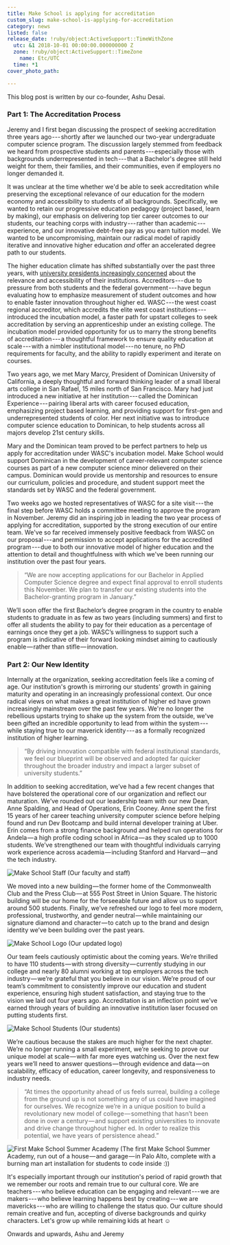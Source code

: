 ```yaml
---
title: Make School is applying for accreditation
custom_slug: make-school-is-applying-for-accreditation
category: news
listed: false
release_date: !ruby/object:ActiveSupport::TimeWithZone
  utc: &1 2018-10-01 00:00:00.000000000 Z
  zone: !ruby/object:ActiveSupport::TimeZone
    name: Etc/UTC
  time: *1
cover_photo_path: 

---
```

This blog post is written by our co-founder, Ashu Desai.

### Part 1: The Accreditation Process

Jeremy and I first began discussing the prospect of seeking accreditation three years ago --- shortly after we launched our two-year undergraduate computer science program. The discussion largely stemmed from feedback we heard from prospective students and parents --- especially those with backgrounds underrepresented in tech --- that a Bachelor's degree still held weight for them, their families, and their communities, even if employers no longer demanded it.

It was unclear at the time whether we'd be able to seek accreditation while preserving the exceptional relevance of our education for the modern economy and accessibility to students of all backgrounds. Specifically, we wanted to retain our progressive education pedagogy (project based, learn by making), our emphasis on delivering top tier career outcomes to our students, our teaching corps with industry --- rather than academic --- experience, and our innovative debt-free pay as you earn tuition model. We wanted to be uncompromising, maintain our radical model of rapidly iterative and innovative higher education *and* offer an accelerated degree path to our students.

The higher education climate has shifted substantially over the past three years, with [university presidents increasingly concerned](https://www.makeschool.com/blog/nyt-higher-ed-leaders) about the relevance and accessibility of their institutions. Accreditors --- due to pressure from both students and the federal government --- have begun evaluating how to emphasize measurement of student outcomes and how to enable faster innovation throughout higher ed. WASC --- the west coast regional accreditor, which accredits the elite west coast institutions --- introduced the incubation model, a faster path for upstart colleges to seek accreditation by serving an apprenticeship under an existing college. The incubation model provided opportunity for us to marry the strong benefits of accreditation --- a thoughtful framework to ensure quality education at scale --- with a nimbler institutional model --- no tenure, no PhD requirements for faculty, and the ability to rapidly experiment and iterate on courses.

Two years ago, we met Mary Marcy, President of Dominican University of California, a deeply thoughtful and forward thinking leader of a small liberal arts college in San Rafael, 15 miles north of San Francisco. Mary had just introduced a new initiative at her institution --- called the Dominican Experience --- pairing liberal arts with career focused education, emphasizing project based learning, and providing support for first-gen and underrepresented students of color. Her next initiative was to introduce computer science education to Dominican, to help students across all majors develop 21st century skills.

Mary and the Dominican team proved to be perfect partners to help us apply for accreditation under WASC's incubation model. Make School would support Dominican in the development of career-relevant computer science courses as part of a new computer science minor delievered on their campus. Dominican would provide us mentorship and resources to ensure our curriculum, policies and procedure, and student support meet the standards set by WASC and the federal government.

Two weeks ago we hosted representatives of WASC for a site visit --- the final step before WASC holds a committee meeting to approve the program in November. Jeremy did an inspiring job in leading the two year process of applying for accreditation, supported by the strong execution of our entire team. We've so far received immensely positive feedback from WASC on our proposal --- and permission to accept applications for the accredited program --- due to both our innovative model of higher education and the attention to detail and thoughtfulness with which we've been running our institution over the past four years.

> “We are now accepting applications for our Bachelor in Applied Computer Science degree and expect final approval to enroll students this November. We plan to transfer our existing students into the Bachelor-granting program in January.”

We’ll soon offer the first Bachelor’s degree program in the country to enable students to graduate in as few as two years (including summers) and first to offer all students the ability to pay for their education as a percentage of earnings once they get a job. WASC’s willingness to support such a program is indicative of their forward looking mindset aiming to cautiously enable — rather than stifle — innovation.

### Part 2: Our New Identity

Internally at the organization, seeking accreditation feels like a coming of age. Our institution's growth is mirroring our students' growth in gaining maturity and operating in an increasingly professional context. Our once radical views on what makes a great institution of higher ed have grown increasingly mainstream over the past few years. We're no longer the rebellious upstarts trying to shake up the system from the outside, we've been gifted an incredible opportunity to lead from within the system --- while staying true to our maverick identity --- as a formally recognized institution of higher learning.

> “By driving innovation compatible with federal institutional standards, we feel our blueprint will be observed and adopted far quicker throughout the broader industry and impact a larger subset of university students.”

In addition to seeking accreditation, we’ve had a few recent changes that have bolstered the operational core of our organization and reflect our maturation. We’ve rounded out our leadership team with our new Dean, Anne Spalding, and Head of Operations, Erin Cooney. Anne spent the first 15 years of her career teaching university computer science before helping found and run Dev Bootcamp and build internal developer training at Uber. Erin comes from a strong finance background and helped run operations for Andela — a high profile coding school in Africa — as they scaled up to 1000 students. We’ve strengthened our team with thoughtful individuals carrying work experience across academia — including Stanford and Harvard — and the tech industry.

![Make School Staff](https://res.cloudinary.com/makeschool/image/upload/s--EHKAZW_C--/v1538427332/Blog/makeschool-staff.jpg)
(Our faculty and staff)

We moved into a new building — the former home of the Commonwealth Club and the Press Club — at 555 Post Street in Union Square. The historic building will be our home for the forseeable future and allow us to support around 500 students. Finally, we’ve refreshed our logo to feel more modern, professional, trustworthy, and gender neutral — while maintaining our signature diamond and character — to catch up to the brand and design identity we’ve been building over the past years.

![Make School Logo](https://res.cloudinary.com/makeschool/image/upload/s--a_-rAJNe--/v1538427440/Blog/logo-grey.png)
(Our updated logo)

Our team feels cautiously optimistic about the coming years. We’re thrilled to have 110 students — with strong diversity — currently studying in our college and nearly 80 alumni working at top employers across the tech industry — we’re grateful that you believe in our vision. We’re proud of our team’s commitment to consistently improve our education and student experience, ensuring high student satisfaction, and staying true to the vision we laid out four years ago. Accreditation is an inflection point we’ve earned through years of building an innovative institution laser focused on putting students first.

![Make School Students](https://res.cloudinary.com/makeschool/image/upload/s--khWAh2g1--/v1538427487/Blog/students-2018.jpg)
(Our students)

We’re cautious because the stakes are much higher for the next chapter. We’re no longer running a small experiment, we’re seeking to prove our unique model at scale — with far more eyes watching us. Over the next few years we’ll need to answer questions — through evidence and data — on scalability, efficacy of education, career longevity, and responsiveness to industry needs.

> “At times the opportunity ahead of us feels surreal, building a college from the ground up is not something any of us could have imagined for ourselves. We recognize we’re in a unique position to build a revolutionary new model of college — something that hasn’t been done in over a century — and support existing universities to innovate and drive change throughout higher ed. In order to realize this potential, we have years of persistence ahead.”

![First Make School Summer Academy](https://res.cloudinary.com/makeschool/image/upload/s--S98isHhz--/v1538427576/Blog/make-school-history.jpg)
(The first Make School Summer Academy, run out of a house — and garage — in Palo Alto, complete with a burning man art installation for students to code inside :))

It's especially important through our institution's period of rapid growth that we remember our roots and remain true to our cultural core. We are teachers --- who believe education can be engaging and relevant --- we are makers --- who believe learning happens best by creating --- we are mavericks --- who are willing to challenge the status quo. Our culture should remain creative and fun, accepting of diverse backgrounds and quirky characters. Let's grow up while remaining kids at heart ☺️

Onwards and upwards,
Ashu and Jeremy